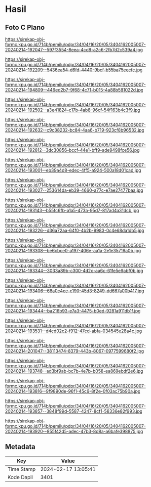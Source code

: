 # Hasil

## Foto C Plano

https://sirekap-obj-formc.kpu.go.id/714b/pemilu/pdpr/34/04/16/20/05/3404162005007-20240214-192047--597f3554-8eea-4cd8-a2c6-2fb7d2c539a4.jpg

https://sirekap-obj-formc.kpu.go.id/714b/pemilu/pdpr/34/04/16/20/05/3404162005007-20240214-192209--5436ea54-d6fd-4440-9bcf-b55ba75eecfc.jpg

https://sirekap-obj-formc.kpu.go.id/714b/pemilu/pdpr/34/04/16/20/05/3404162005007-20240214-194809--446ed2b7-9f68-4c71-b015-4a88b581022d.jpg

https://sirekap-obj-formc.kpu.go.id/714b/pemilu/pdpr/34/04/16/20/05/3404162005007-20240214-192502--a3e41824-c17b-4ab8-96cf-54f163b4c3f9.jpg

https://sirekap-obj-formc.kpu.go.id/714b/pemilu/pdpr/34/04/16/20/05/3404162005007-20240214-192632--c9c38232-bc84-4aa6-b719-923cf8b96532.jpg

https://sirekap-obj-formc.kpu.go.id/714b/pemilu/pdpr/34/04/16/20/05/3404162005007-20240214-192812--3dc30856-bccf-44e1-bff9-ade9498fce56.jpg

https://sirekap-obj-formc.kpu.go.id/714b/pemilu/pdpr/34/04/16/20/05/3404162005007-20240214-193001--eb39a4d8-edec-4ff5-a924-500a18d01cad.jpg

https://sirekap-obj-formc.kpu.go.id/714b/pemilu/pdpr/34/04/16/20/05/3404162005007-20240214-193027--253614da-eb39-4660-a77c-e7ae27477baa.jpg

https://sirekap-obj-formc.kpu.go.id/714b/pemilu/pdpr/34/04/16/20/05/3404162005007-20240214-193143--b55fc6fb-a1a5-473a-95d7-817ad4a31dcb.jpg

https://sirekap-obj-formc.kpu.go.id/714b/pemilu/pdpr/34/04/16/20/05/3404162005007-20240214-193226--d36a72aa-64f0-4b2b-9983-0c4e68da1db5.jpg

https://sirekap-obj-formc.kpu.go.id/714b/pemilu/pdpr/34/04/16/20/05/3404162005007-20240214-193308--be6cbce0-a197-406e-aa1a-2e1e35716a0b.jpg

https://sirekap-obj-formc.kpu.go.id/714b/pemilu/pdpr/34/04/16/20/05/3404162005007-20240214-193344--3033a89b-c300-4d2c-aa6c-61fe5e9abf0b.jpg

https://sirekap-obj-formc.kpu.go.id/714b/pemilu/pdpr/34/04/16/20/05/3404162005007-20240214-193406--68a0c4ee-c190-45d3-8249-dd667a00b417.jpg

https://sirekap-obj-formc.kpu.go.id/714b/pemilu/pdpr/34/04/16/20/05/3404162005007-20240214-193444--ba216b93-e7a3-4475-b0ed-9281a911db1f.jpg

https://sirekap-obj-formc.kpu.go.id/714b/pemilu/pdpr/34/04/16/20/05/3404162005007-20240214-193531--d4cd02c2-f912-47cd-abfa-034545e28a4c.jpg

https://sirekap-obj-formc.kpu.go.id/714b/pemilu/pdpr/34/04/16/20/05/3404162005007-20240214-201047--38113474-8379-443b-8067-0977599680f2.jpg

https://sirekap-obj-formc.kpu.go.id/714b/pemilu/pdpr/34/04/16/20/05/3404162005007-20240214-193748--ad3bf9ab-bc7b-4e7b-b058-ea869ebdf2e6.jpg

https://sirekap-obj-formc.kpu.go.id/714b/pemilu/pdpr/34/04/16/20/05/3404162005007-20240214-193816--9f9890de-96f1-45c6-8f2e-0f03ac75b90a.jpg

https://sirekap-obj-formc.kpu.go.id/714b/pemilu/pdpr/34/04/16/20/05/3404162005007-20240214-193857--3848f99d-5587-4247-8cf1-58336e82f993.jpg

https://sirekap-obj-formc.kpu.go.id/714b/pemilu/pdpr/34/04/16/20/05/3404162005007-20240214-193920--855f42d5-adec-47b3-8d8a-a6bafe398875.jpg


## Metadata

| Key        | Value               |
| ---------- | ------------------- |
| Time Stamp | 2024-02-17 13:05:41 |
| Kode Dapil | 3401                |



